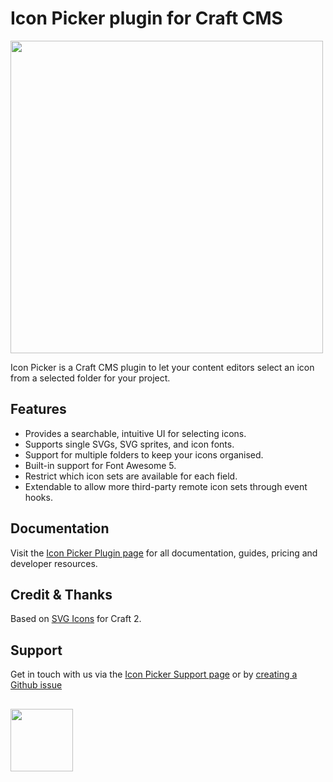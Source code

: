 # Icon Picker plugin for Craft CMS
<img width="500" src="https://verbb.imgix.net/plugins/icon-picker/icon-picker-social-card.png?v=3">

Icon Picker is a Craft CMS plugin to let your content editors select an icon from a selected folder for your project.

## Features
- Provides a searchable, intuitive UI for selecting icons.
- Supports single SVGs, SVG sprites, and icon fonts.
- Support for multiple folders to keep your icons organised.
- Built-in support for Font Awesome 5.
- Restrict which icon sets are available for each field.
- Extendable to allow more third-party remote icon sets through event hooks.

## Documentation
Visit the [Icon Picker Plugin page](https://verbb.io/craft-plugins/icon-picker) for all documentation, guides, pricing and developer resources.

## Credit & Thanks
Based on [SVG Icons](https://github.com/fyrebase/svg-icons) for Craft 2.

## Support
Get in touch with us via the [Icon Picker Support page](https://verbb.io/craft-plugins/icon-picker/support) or by [creating a Github issue](https://github.com/verbb/icon-picker/issues)

<h2></h2>

<a href="https://verbb.io" target="_blank">
    <img width="100" src="https://verbb.io/assets/img/verbb-pill.svg">
</a>
